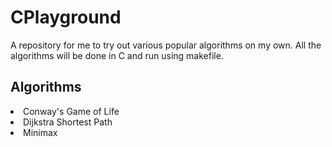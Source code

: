 # CPlayground
<p>A repository for me to try out various popular algorithms on my own. All the algorithms will be done in C and run using makefile.</p>

<h2>Algorithms</h2>
<li>Conway's Game of Life</li>
<li>Dijkstra Shortest Path</li>
<li>Minimax</li>

